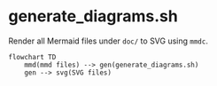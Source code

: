 # generate_diagrams.sh

Render all Mermaid files under `doc/` to SVG using `mmdc`.

```mermaid
flowchart TD
    mmd(mmd files) --> gen(generate_diagrams.sh)
    gen --> svg(SVG files)
```
